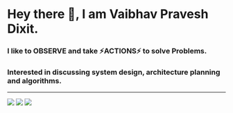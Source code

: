 # Hey there 👋, I am Vaibhav Pravesh Dixit. 
### I like to OBSERVE and take ⚡ACTIONS⚡ to solve Problems.
### Interested in discussing system design, architecture planning and algorithms.

---

[![](https://img.shields.io/badge/-@Vaibhav-%23181717?style=flat-square&logo=linkedin)](https://linkedin.com/in/vaibhav-p-dixit)
[![](https://img.shields.io/badge/-@make_U_mine-%23181717?style=flat-square&logo=leetcode)](https://leetcode.com/u/make_U_mine/)
[![](https://img.shields.io/badge/-@vaibhav84334-03a57a?style=flat-square&labelColor=000000&logo=Medium&link=https://medium.com/@vaibhav84334/)](https://medium.com/@vaibhav84334)
